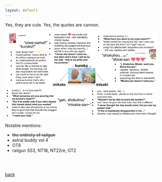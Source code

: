 ```yaml
---
layout: default
---
```


Yes, they are cute. Yes, the quotes are cannon.


![Tokiwadai-ot3](./assets/img/tokiwadai-ot3.png)


Notable mentions: 
* ~~the entirety of railgun~~
* astral buddy vol 4
* OT8
* railgun SS3, NT18, NT22re, GT2

<br><br>

[back](./)
